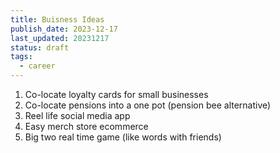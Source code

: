 ```yaml
---
title: Buisness Ideas
publish_date: 2023-12-17
last_updated: 20231217
status: draft
tags:
  - career
---
```

1. Co-locate loyalty cards for small  businesses
2. Co-locate pensions into a one pot (pension bee alternative)
3. Reel life social media app
4. Easy merch store ecommerce
5. Big two real time game (like words with friends)
